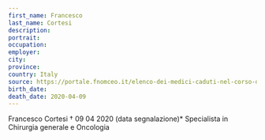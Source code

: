 ```yaml
---
first_name: Francesco
last_name: Cortesi
description: 
portrait: 
occupation: 
employer: 
city: 
province: 
country: Italy
source: https://portale.fnomceo.it/elenco-dei-medici-caduti-nel-corso-dellepidemia-di-covid-19/
birth_date: 
death_date: 2020-04-09
---
```


Francesco Cortesi † 09 04 2020 (data segnalazione)*
Specialista in Chirurgia generale e Oncologia